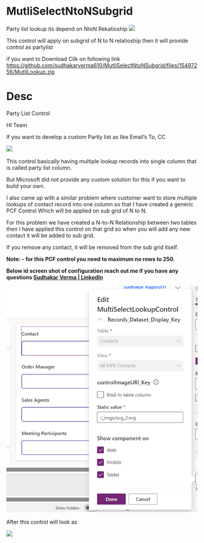 # MutliSelectNtoNSubgrid
Party list lookup its depend on NtoN Rekatioship 
![](https://github.com/sudhakarverma610/MutliSelectNtoNSubgrid/blob/videoContent/NtoNRelatioship.png)

This control will apply on subgrid of N to N relatioship then it will provide control as partylist

if you want to Download Clik on following link
https://github.com/sudhakarverma610/MutliSelectNtoNSubgrid/files/15497256/MutliLookup.zip
# Desc
﻿Party List Control 

HI Team  

If you want to develop a custom Partly list as like Email’s To, CC 

![](https://github.com/sudhakarverma610/MutliSelectNtoNSubgrid/blob/main/Docs/Aspose.Words.86300918-dc5a-4ca5-b535-994775a318dc.001.png)

This control basically having multiple lookup records into single column that is called party list column.  

But Microsoft did not provide any custom solution for this if you want to build your own. 

I also came up with a similar problem where customer want to store multiple lookups of contact record into one column so that I have created a generic PCF Control Which will be applied on sub grid of N to N. 

For this problem we have created a N-to-N Relationship between two tables then I have applied this control on that grid so when you will add any new contact it will be added to sub grid. 

If you remove any contact, it will be removed from the sub grid itself. 

**Note: - for this PCF control you need to maximum no rows to 250.** 

**Below id screen shot of configuration reach out me if you have any questions [Sudhakar Verma | LinkedIn ](https://www.linkedin.com/in/sudhakar-verma-630508173/)**

![](https://github.com/sudhakarverma610/MutliSelectNtoNSubgrid/blob/main/Docs/Aspose.Words.86300918-dc5a-4ca5-b535-994775a318dc.002.jpeg)

After this control will look as 

![](https://github.com/sudhakarverma610/MutliSelectNtoNSubgrid/blob/main/Docs/Aspose.Words.86300918-dc5a-4ca5-b535-994775a318dc.003.png)

 
